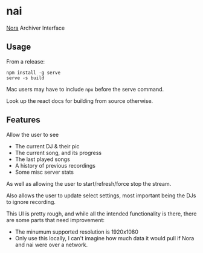# nai
[Nora](https://github.com/Linkcube/Nora) Archiver Interface

## Usage
From a release:

```
npm install -g serve
serve -s build
```

Mac users may have to include `npx` before the serve command.

Look up the react docs for building from source otherwise.

## Features

Allow the user to see
- The current DJ & their pic
- The current song, and its progress
- The last played songs
- A history of previous recordings
- Some misc server stats

As well as allowing the user to start/refresh/force stop the stream.

Also allows the user to update select settings, most important being the DJs to ignore recording.

This UI is pretty rough, and while all the intended functionality is there, there are some parts that need improvement:
- The minumum supported resolution is 1920x1080
- Only use this locally, I can't imagine how much data it would pull if Nora and nai were over a network.
